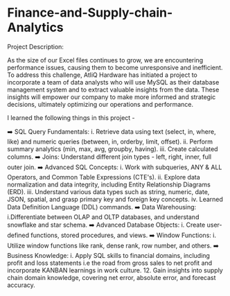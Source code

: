 # Finance-and-Supply-chain-Analytics

Project Description:

As the size of our Excel files continues to grow, we are encountering performance issues, causing them to become unresponsive and inefficient. To address this challenge, AtliQ Hardware has initiated a project to incorporate a team of data analysts who will use MySQL as their database management system and to extract valuable insights from the data. These insights will empower our company to make more informed and strategic decisions, ultimately optimizing our operations and performance.

I learned the following things in this project -

➡️ SQL Query Fundamentals:
i. Retrieve data using text (select, in, where, like) and numeric queries (between, in, orderby, limit, offset).
ii. Perform summary analytics (min, max, avg, groupby, having).
iii. Create calculated columns.
➡️ Joins:
Understand different join types - left, right, inner, full outer join. ➡️ Advanced SQL Concepts:
i. Work with subqueries, ANY & ALL Operators, and Common Table Expressions (CTE's).
ii. Explore data normalization and data integrity, including Entity Relationship Diagrams (ERD).
iii. Understand various data types such as string, numeric, date, JSON, spatial, and grasp primary key and foreign key concepts.
iv. Learned Data Definition Language (DDL) commands.
➡️ Data Warehousing:
i.Differentiate between OLAP and OLTP databases, and understand snowflake and star schema.
➡️ Advanced Database Objects:
i. Create user-defined functions, stored procedures, and views.
➡️ Window Functions:
i. Utilize window functions like rank, dense rank, row number, and others. ➡️ Business Knowledge:
i. Apply SQL skills to financial domains, including profit and loss statements i.e the road from gross sales to net profit and incorporate KANBAN learnings in work culture.
12. Gain insights into supply chain domain knowledge, covering net error, absolute error, and forecast accuracy.
